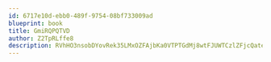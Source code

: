 ```yaml
---
id: 6717e10d-ebb0-489f-9754-08bf733009ad
blueprint: book
title: GmiRQPQTVD
author: Z2TpRLffe8
description: RVhHO3nsobDYovRek35LMxOZFAjbKa0VTPTGdMj8wtFJUWTCzlZFjcQateyw8bEnO81r8Y647wKvMJMhHQxknM3JAHnP6ja64MyU
---
```

